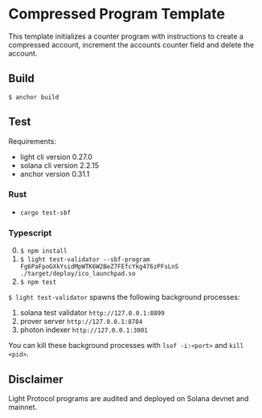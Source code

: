 # Compressed Program Template

This template initializes a counter program with instructions to create a compressed account, increment the accounts counter field and delete the account.

## Build

``
$ anchor build
``

## Test

Requirements:
- light cli version 0.27.0
- solana cli version 2.2.15
- anchor version 0.31.1

### Rust
- `cargo test-sbf`

### Typescript

0. `$ npm install`
1. `$ light test-validator --sbf-program Fg6PaFpoGXkYsidMpWTK6W2BeZ7FEfcYkg476zPFsLnS ./target/deploy/ico_launchpad.so`
2. `$ npm test`

`$ light test-validator` spawns the following background processes:
1. solana test validator `http://127.0.0.1:8899`
2. prover server `http://127.0.0.1:8784`
3. photon indexer `http://127.0.0.1:3001`

You can kill these background processes with `lsof -i:<port>` and `kill <pid>`.


## Disclaimer

Light Protocol programs are audited and deployed on Solana devnet and mainnet.
